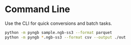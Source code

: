 # Command Line

Use the CLI for quick conversions and batch tasks.

```bash
python -m pyngb sample.ngb-ss3 --format parquet
python -m pyngb *.ngb-ss3 --format csv --output ./out
```
